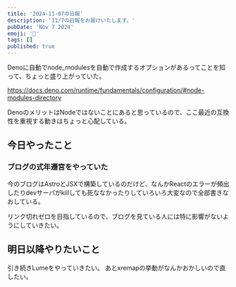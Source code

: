 ```yaml
---
title: '2024-11-07の日報'
description: '11/7の日報をお届けいたします。'
pubDate: 'Nov 7 2024'
emoji: '🦊'
tags: []
published: true
---
```


Denoに自動でnode_modulesを自動で作成するオプションがあるってことを知って、ちょっと盛り上がっていた。

https://docs.deno.com/runtime/fundamentals/configuration/#node-modules-directory

DenoのメリットはNodeではないことにあると思っているので、ここ最近の互換性を重視する動きはちょっと心配している。

## 今日やったこと

### ブログの式年遷宮をやっていた

今のブログはAstroとJSXで構築しているのだけど、なんかReactのエラーが頻出したりdevサーバがkillしても死ななかったりしていろいろ大変なので全部書きなおしている。

リンク切れゼロを目指しているので、ブログを見ている人には特に影響がないようにしていきたい。

## 明日以降やりたいこと

引き続きLumeをやっていきたい。 あとxremapの挙動がなんかおかしいので直したい。
